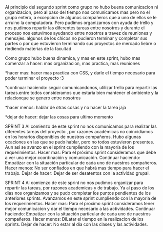 Al principio del segundo sprint como grupo no hubo buena comunicacion ni organizacion, pero al paso del tiempo nos comunicamos mas pero no el grupo entero, a excepcion de algunos compañeros
que a uno de ellos se le arruino la computadora. Pero pudimos organizarnos con ayuda de trello y nos pudimos repartir las diferentes tareas entre nosotros y durante el proceso nos estuvimos 
ayudando entre nosotros a travez de reuniones y mensajes. 
algunos de los chicos no pudieron terminar y completar sus partes o por que estuvieron terminando sus proyectos de mercado liebre o rindiendo materias de la facultad

Como grupo hubo buena dinamica, y mas en este sprint, hubo mas
comenzar a hacer:
mas organizacion, mas practica, mas reuniones

*hacer mas:
hacer mas practica con CSS, y darle el tiempo necesario para poder terminar el proyecto :3

*continuar haciendo:
seguir comunicandonos, utilizar trello para repartir las tareas.entre todos consideramos que estaria bien mantener el ambiente y la relacionque se genero entre nosotros

*hacer menos:
hablar de otras cosas y no hacer la tarea jaja

*dejar de hacer:
dejar las cosas para ultimo momento 

SPRINT 3
Al comienzo de este sprint no nos comunicamos para realizar las diferentes tareas del proyecto , por razones académicas no coincidíamos en los horarios disponibles de nuestros compañeros.
Hubo algunas ocaciones en las  que se pudo hablar, pero no todos estuvieron presentes. Aun asi se avanzo en el sprint cumpliendo con la mayoría de los requerimientos. 
Hacer mas: Para el próximo sprint consideramos que debe a ver una mejor coordinación y comunicación.
Continuar haciendo: Empatizar con la situación  particular de cada uno de nuestros compañeros.
Hacer menos: No ser confiados en que habrá mas tiempo para hacer el trabajo.
Dejar de hacer: Dejar de ser desatentos con la actividad grupal.

SPRINT 4
Al comienzo de este sprint no nos pudimos organizar para repartir las tareas, por razones academicas y de trabajo. Ya al paso de los dias nos organizamos y se pudo completar los puntos pendientes de los anteriores sprints. Avanzamos en este sprint cumpliendo con la mayoria de los requerimientos.
Hacer mas: Para el proximo sprint consideramos tener mejor comunicacion y dar el tiempo necesario a las actividades.
Continuar haciendo: Empatizar con la situación  particular de cada uno de nuestros compañeros.
Hacer menos: DiLatar el tiempo en la realizacion de los sprints.
Dejar de hacer: No estar al dia con las clases y las actividades.